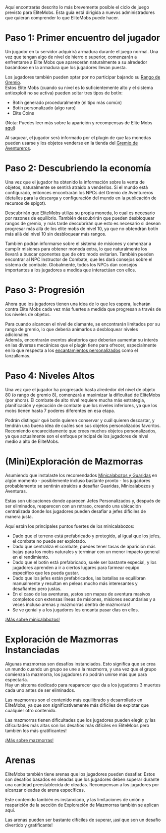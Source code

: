 Aquí encontrarás descrito lo más brevemente posible el ciclo de juego previsto para EliteMobs. Esta guía está dirigida a nuevos administradores que quieran comprender lo que EliteMobs puede hacer.

# Paso 1: Primer encuentro del jugador
Un jugador en tu servidor adquirirá armadura durante el juego normal. Una vez que tengan algo de nivel de hierro o superior, comenzarán a enfrentarse a Elite Mobs que aparecerán naturalmente a su alrededor basándose en la armadura que los jugadores llevan puesta.

Los jugadores también pueden optar por no participar bajando su [Rango de Gremio]($language$/elitemobs/adventurers_guild_world.md).
<br>Estos Elite Mobs (cuando su nivel es lo suficientemente alto y el sistema antiexploit no se activa) pueden soltar tres tipos de botín:

* Botín generado proceduralmente (el tipo más común)
* Botín personalizado (algo raro)
* Elite Coins

(Nota: Puedes leer más sobre la aparición y recompensas de Elite Mobs [aquí]($language$/elitemobs/spawning_tiers_loot.md))

Al saquear, el jugador será informado por el plugin de que las monedas pueden usarse y los objetos venderse en la tienda del [Gremio de Aventureros]($language$/elitemobs/adventurers_guild_world.md).

# Paso 2: Descubriendo la economía
Una vez que el jugador ha obtenido la información sobre la venta de objetos, naturalmente se sentirá atraído a venderlos. Si el mundo está configurado, entonces encontrarán los NPCs del Gremio de Aventureros (detalles para la descarga y configuración del mundo en la publicación de recursos de spigot).

Descubrirán que EliteMobs utiliza su propia moneda, lo cual es necesario por razones de equilibrio. También descubrirán que pueden desbloquear rangos de gremio, y más tarde descubrirán que esto es necesario si desean progresar más allá de los elite mobs de nivel 10, ya que no obtendrán botín más allá del nivel 10 sin desbloquear más rangos.

También podrán informarse sobre el sistema de misiones y comenzar a cumplir misiones para obtener moneda extra, lo que naturalmente los llevará a buscar oponentes que de otro modo evitarían. También pueden encontrar al NPC Instructor de Combate, que les dará consejos sobre el sistema de combate. Globalmente, todos los NPCs dan consejos importantes a los jugadores a medida que interactúan con ellos.

# Paso 3: Progresión
Ahora que los jugadores tienen una idea de lo que les espera, lucharán contra Elite Mobs cada vez más fuertes a medida que progresan a través de los niveles de objetos.

Para cuando alcancen el nivel de diamante, se encontrarán limitados por su rango de gremio, lo que debería animarlos a desbloquear niveles adicionales.
<br>Además, encontrarán eventos aleatorios que deberían aumentar su interés en las diversas mecánicas que el plugin tiene para ofrecer, especialmente en lo que respecta a los [encantamientos personalizados]($language$/elitemobs/custom_enchantments_list.md) como el lanzallamas.

# Paso 4: Niveles Altos
Una vez que el jugador ha progresado hasta alrededor del nivel de objeto 80 (o rango de gremio 8), comenzará a maximizar la dificultad de EliteMobs (por ahora). El combate de alto nivel requiere mucha más estrategia, planificación y ejecución de combate que los niveles inferiores, ya que los mobs tienen hasta 7 poderes diferentes en esa etapa.

Podrán distinguir qué botín quieren conservar y cuál quieren descartar, y tendrán una buena idea de cuáles son sus objetos personalizados favoritos. Recomiendo encarecidamente que crees muchos objetos personalizados, ya que actualmente son el enfoque principal de los jugadores de nivel medio a alto de EliteMobs.

# (Mini)Exploración de Mazmorras
Asumiendo que instalaste los recomendados [Minicalabozos y Guaridas]($language$/elitemobs/dungeons.md) en algún momento - posiblemente incluso bastante pronto - los jugadores probablemente se sentirán atraídos a desafiar Guaridas, Minicalabozos y Aventuras.

Estas son ubicaciones donde aparecen Jefes Personalizados y, después de ser eliminados, reaparecen con un retraso, creando una ubicación centralizada donde los jugadores pueden desafiar a jefes difíciles de manera justa.

Aquí están los principales puntos fuertes de los minicalabozos:

* Dado que el terreno está prefabricado y protegido, al igual que los jefes, el combate no puede ser explotado.
* Dado que centraliza el combate, puedes tener tasas de aparición más bajas para los mobs naturales y terminar con un menor impacto general en el rendimiento.
* Dado que el botín está prefabricado, suele ser bastante especial, y los jugadores aprenden a ir a ciertos lugares para farmear equipo específico que les pueda gustar.
* Dado que los jefes están prefabricados, las batallas se equilibran manualmente y resultan en peleas mucho más interesantes y desafiantes pero justas.
* En el caso de las aventuras, ¡estos son mapas de aventura masivos completos con extensas líneas de misiones, misiones secundarias y a veces incluso arenas y mazmorras dentro de mazmorras!
* Se ve genial y a los jugadores les encanta pasar días en ellos.

[¡Más sobre minicalabozos!]($language$/elitemobs/dungeons.md)

# Exploración de Mazmorras Instanciadas
Algunas mazmorras son desafíos instanciados. Esto significa que se crea un mundo cuando un grupo se une a la mazmorra, y una vez que el grupo comienza la mazmorra, los jugadores no podrán unirse más que para espectarla.
<br>Hay un sistema dedicado para reaparecer que da a los jugadores 3 muertes cada uno antes de ser eliminados.

Las mazmorras son el contenido más equilibrado y desarrollado en EliteMobs, ya que son significativamente más difíciles de explotar que cualquier otro contenido.

Las mazmorras tienen dificultades que los jugadores pueden elegir, ¡y las dificultades más altas son los desafíos más difíciles en EliteMobs pero también los más gratificantes!

[¡Más sobre mazmorras!]($language$/elitemobs/dungeons.md)

# Arenas
EliteMobs también tiene arenas que los jugadores pueden desafiar. Estos son desafíos basados en oleadas que los jugadores deben superar durante una cantidad preestablecida de oleadas. Recompensan a los jugadores por alcanzar oleadas de arena específicas.

Este contenido también es instanciado, y las limitaciones de unión y reaparición de la sección de Exploración de Mazmorras también se aplican aquí.

Las arenas pueden ser bastante difíciles de superar, ¡así que son un desafío divertido y gratificante!